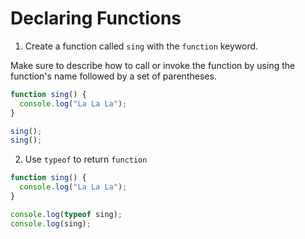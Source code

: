 # Declaring Functions

1. Create a function called `sing` with the `function` keyword.

<Info>
Make sure to describe how to call or invoke the function by using the function's name followed by a set of parentheses.
</Info>

```javascript
function sing() {
  console.log("La La La");
}

sing();
sing();
```

2. Use `typeof` to return `function`

```javascript
function sing() {
  console.log("La La La");
}

console.log(typeof sing);
console.log(sing);
```
